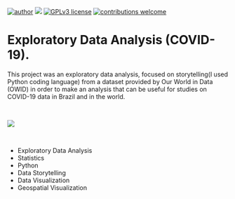 [![author](https://img.shields.io/badge/author-bruno.souza-red.svg)](https://www.linkedin.com/in/eubrunosouza/) [![](https://img.shields.io/badge/python-3.7+-blue.svg)](https://www.python.org/downloads/release/python-365/) [![GPLv3 license](https://img.shields.io/badge/License-GPLv3-blue.svg)](http://perso.crans.org/besson/LICENSE.html) [![contributions welcome](https://img.shields.io/badge/contributions-welcome-brightgreen.svg?style=flat)](https://github.com/eubrunoosouza)



# Exploratory Data Analysis (COVID-19).

This project was an exploratory data analysis, focused on storytelling(I used Python coding language) from a dataset provided by Our World in Data (OWID) in order to make an analysis that can be useful for studies on COVID-19 data in Brazil and in the world.


<br>
<p align="left">
  <img src="https://github.com/eubrunoosouza/Airbnb_DS_project/blob/02cbf72bd8088dd34f66d64c015f77b9c4781a06/MISC/airbnb.gif">
</p>
<br>

* Exploratory Data Analysis
* Statistics
* Python
* Data Storytelling
* Data Visualization
* Geospatial Visualization
